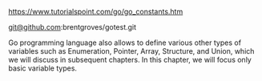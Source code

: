 https://www.tutorialspoint.com/go/go_constants.htm

git@github.com:brentgroves/gotest.git

Go programming language also allows to define various other types of variables such as Enumeration, Pointer, Array, Structure, and Union, which we will discuss in subsequent chapters. In this chapter, we will focus only basic variable types.




